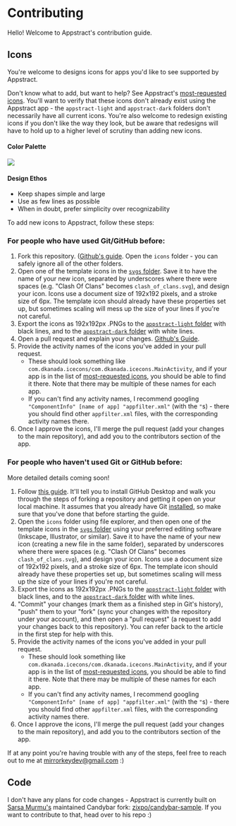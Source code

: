 # Contributing

Hello! Welcome to Appstract's contribution guide.

## Icons

You're welcome to designs icons for apps you'd like to see supported by Appstract.

Don't know what to add, but want to help? See Appstract's [most-requested icons](https://github.com/mirrorkeydev/Appstract/blob/master/icons/most-requested-icons.txt). You'll want to verify that these icons don't already exist using the Appstract app - the `appstract-light` and `appstract-dark` folders don't necessarily have all current icons. You're also welcome to redesign existing icons if you don't like the way they look, but be aware that redesigns will have to hold up to a higher level of scrutiny than adding new icons.

#### Color Palette
![](https://raw.githubusercontent.com/mirrorkeydev/Appstract/master/colorpalette.png)

#### Design Ethos
- Keep shapes simple and large
- Use as few lines as possible
- When in doubt, prefer simplicity over recognizability

To add new icons to Appstract, follow these steps:

### For people who have used Git/GitHub before:

1. Fork this repository. ([Github's guide](https://docs.github.com/en/free-pro-team@latest/github/getting-started-with-github/fork-a-repo). Open the `icons` folder - you can safely ignore all of the other folders.
2. Open one of the template icons in the [`svgs` folder](https://github.com/mirrorkeydev/Appstract/tree/master/icons/svgs). Save it to have the name of your new icon, separated by underscores where there were spaces (e.g. "Clash Of Clans" becomes `clash_of_clans.svg`), and design your icon. Icons use a document size of 192x192 pixels, and a stroke size of 6px. The template icon should already have these properties set up, but sometimes scaling will mess up the size of your lines if you're not careful.
3. Export the icons as 192x192px .PNGs to the [`appstract-light` folder](https://github.com/mirrorkeydev/Appstract/tree/master/icons/appstract-light) with black lines, and to the [`appstract-dark` folder](https://github.com/mirrorkeydev/Appstract/tree/master/icons/appstract-light) with white lines.
4. Open a pull request and explain your changes. [Github's Guide](https://docs.github.com/en/free-pro-team@latest/github/collaborating-with-issues-and-pull-requests/creating-a-pull-request).
5. Provide the activity names of the icons you've added in your pull request.
    - These should look something like `com.dkanada.icecons/com.dkanada.icecons.MainActivity`, and if your app is in the list of [most-requested icons](https://github.com/mirrorkeydev/Appstract/blob/master/icons/most-requested-icons.txt), you should be able to find it there. Note that there may be multiple of these names for each app.
    - If you can't find any activity names, I recommend googling `"ComponentInfo" [name of app] "appfilter.xml"` (with the `"`s) - there you should find other `appfilter.xml` files, with the corresponding activity names there.
6. Once I approve the icons, I'll merge the pull request (add your changes to the main repository), and add you to the contributors section of the app.

### For people who haven't used Git or GitHub before:
More detailed details coming soon!

1. Follow [this guide](https://dev.to/highflyer910/the-beginners-guide-to-contributing-to-projects-with-githubdesktop-46o3). It'll tell you to install GitHub Desktop and walk you through the steps of forking a repository and getting it open on your local machine. It assumes that you already have Git [installed](https://git-scm.com/downloads), so make sure that you've done that before starting the guide.
2. Open the `icons` folder using file explorer, and then open one of the template icons in the [`svgs` folder](https://github.com/mirrorkeydev/Appstract/tree/master/icons/svgs) using your preferred editing software (Inkscape, Illustrator, or similar). Save it to have the name of your new icon (creating a new file in the same folder), separated by underscores where there were spaces (e.g. "Clash Of Clans" becomes `clash_of_clans.svg`), and design your icon. Icons use a document size of 192x192 pixels, and a stroke size of 6px. The template icon should already have these properties set up, but sometimes scaling will mess up the size of your lines if you're not careful.
3. Export the icons as 192x192px .PNGs to the [`appstract-light` folder](https://github.com/mirrorkeydev/Appstract/tree/master/icons/appstract-light) with black lines, and to the [`appstract-dark` folder](https://github.com/mirrorkeydev/Appstract/tree/master/icons/appstract-light) with white lines.
4. "Commit" your changes (mark them as a finished step in Git's history), "push" them to your "fork" (sync your changes with the repository under your account), and then open a "pull request" (a request to add your changes back to this repository). You can refer back to the article in the first step for help with this.
5. Provide the activity names of the icons you've added in your pull request.
    - These should look something like `com.dkanada.icecons/com.dkanada.icecons.MainActivity`, and if your app is in the list of [most-requested icons](https://github.com/mirrorkeydev/Appstract/blob/master/icons/most-requested-icons.txt), you should be able to find it there. Note that there may be multiple of these names for each app.
    - If you can't find any activity names, I recommend googling `"ComponentInfo" [name of app] "appfilter.xml"` (with the `"`s) - there you should find other `appfilter.xml` files, with the corresponding activity names there.
6. Once I approve the icons, I'll merge the pull request (add your changes to the main repository), and add you to the contributors section of the app.

If at any point you're having trouble with any of the steps, feel free to reach out to me at mirrorkeydev@gmail.com :)

## Code

I don't have any plans for code changes - Appstract is currently built on [Sarsa Murmu's](https://github.com/sarsamurmu) maintained Candybar fork: [zixpo/candybar-sample](https://github.com/zixpo/candybar-sample). If you want to contribute to that, head over to his repo :)

